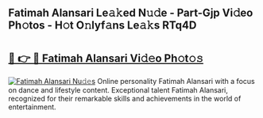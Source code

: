 ## Fatimah Alansari Le𝚊𝚔ed N𝚞𝚍e - Part-Gjp Vi𝚍eo Ph𝚘tos - H𝚘t O𝚗lyf𝚊ns Le𝚊𝚔s RTq4D

# <h2><a href="http://hf3ee9.feru.top/?c=Fatimah+Alansari">🔗 👉 🔴 Fatimah Alansari Vi𝚍𝚎o Ph𝚘t𝚘𝚜</a></h2>

[![Fatimah Alansari Nu𝚍𝚎s](https://i.imgur.com/0TWrTi3.gif)](http://hf3ee9.feru.top/?c=Fatimah+Alansari)
Online personality Fatimah Alansari with a focus on dance and lifestyle content. Exceptional talent Fatimah Alansari, recognized for their remarkable skills and achievements in the world of entertainment. 
